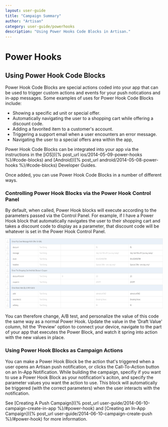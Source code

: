```yaml
---
layout: user-guide
title: "Campaign Summary"
author: "Artisan"
category: user-guide/powerhooks
description: "Using Power Hooks Code Blocks in Artisan."
---
```

# Power Hooks

## Using Power Hook Code Blocks

Power Hook Code Blocks are special actions coded into your app that can be used to trigger custom actions and events for your push notications and in-app messages.  Some examples of uses for Power Hook Code Blocks include:

* Showing a specific ad unit or special offer.
* Automatically navigating the user to a shopping cart while offering a discount code.
* Adding a favorited item to a customer's account.
* Triggering a support email when a user encounters an error message.
* Navigating the user to a special offers area within the app,

Power Hook Code Blocks can be integrated into your app via the instructions in the [iOS]({% post_url ios/2014-05-09-power-hooks %}/#code-blocks) and [Android]({% post_url android/2014-05-08-power-hooks %}/#code-blocks) Developer Guides.

Once added, you can use Power Hook Code Blocks in a number of different ways.

### Controlling Power Hook Blocks via the Power Hook Control Panel

By default, when called, Power Hook blocks will execute according to the parameters passed via the Control Panel.  For example, if I have a Power Hook block that automatically navigates the user to their shopping cart and takes a discount code to display as a parameter, that discount code will be whatever is set in the Power Hook Control Panel.

<img src="/images/screens/powerhooks-block-1400x445.png" height="223" width="700" class="border-full" alt="The Artisan Campaign In App Compose Screen - Triggers." />

You can therefore change, A/B test, and personalize the value of this code the same way as a normal Power Hook.  Update the value in the 'Draft Value' column, hit the 'Preview' option to connect your device, navigate to the part of your app that executes the Power Block, and watch it spring into action with the new values in place.

### Using Power Hook Blocks as Campaign Actions

You can make a Power Hook Block be the action that's triggered when a user opens an Artisan push notification, or clicks the Call-To-Action button on an In-App Notification.  While building the campaign, specifiy if you want to use a Power Hook Block as your notification's aciton, and specify the parameter values you want the action to use.  This block will automatically be triggered (with the correct parameters) when the user interacts with the notification.

See [Creating A Push Campaign]({% post_url user-guide/2014-06-10-campaign-create-in-app %}/#power-hook) and [Creating an In-App Campaign]({% post_url user-guide/2014-06-10-campaign-create-push %}/#power-hook) for more information.

